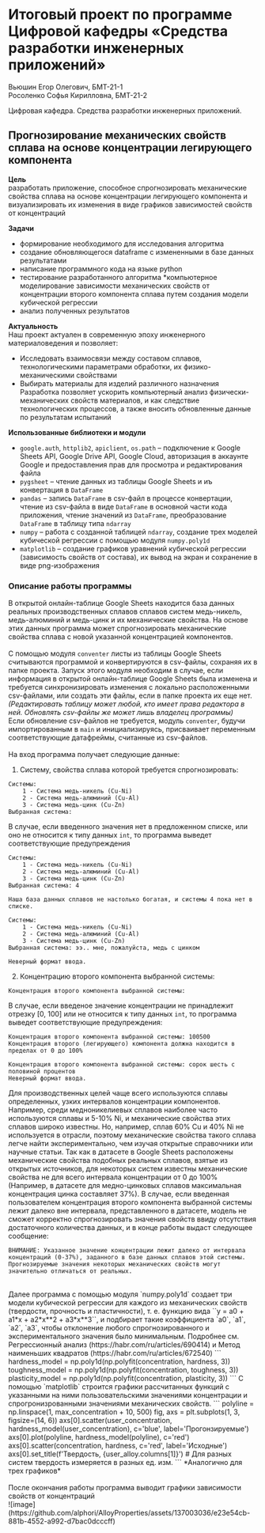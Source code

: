 # Итоговый проект по программе Цифровой кафедры «Средства разработки инженерных приложений»

Вьюшин Егор Олегович, БМТ-21-1<br>
Росоленко Софья Кирилловна, БМТ-21-2<br>

Цифровая кафедра. Средства разработки инженерных приложений.

## Прогнозирование механических свойств сплава на основе концентрации легирующего компонента

**Цель**<br>
разработать приложение, способное cпрогнозировать механические свойства сплава на основе концентрации легирующего компонента
и визуализировать их изменения в виде графиков зависимостей свойств от концентраций

**Задачи**
* формирование необходимого для исследования алгоритма
* создание обновляющегося dataframe с измененными в базе данных результатами
* написание программного кода на языке python
* тестирование разработанного алгоритма
*компьютерное моделирование зависимости механических свойств от концентрации второго компонента сплава путем создания модели кубической регрессии
* анализ полученных результатов

**Актуальность**<br>
Наш проект актуален в современную эпоху инженерного материаловедения и позволяет:
* Исследовать взаимосвязи между составом сплавов, технологическими параметрами обработки, их физико-механическими свойствами
* Выбирать материалы для изделий различного назначения
Разработка позволяет ускорить компьютерный анализ физически-механических свойств материалов, и как следствие технологических процессов, а также вносить
обновленные данные по результатам испытаний

**Использованные библиотеки и модули**<br>
* `google.auth`, `httplib2`, `apiclient`, `os.path` – подключение к Google Sheets API, Google Drive API, Google Cloud, авторизация в аккаунте Google и предоставления прав для просмотра и редактирования файла
* `pygsheet` – чтение данных из таблицы Google Sheets и иъ конвертация в `DataFrame`
* `pandas` – запись `DataFrame` в csv-файл в процессе конвертации, чтение из csv-файла в виде `DataFrame` в основной части кода приложения, чтение значений из `DataFrame`, преобразование `DataFrame` в таблицу типа `ndarray`
* `numpy` – работа с созданной таблицей `ndarray`, создание трех моделей кубической регрессии с помощью модуля `numpy.poly1d`
* `matplotlib` – создание графиков уравнений кубической регрессии (зависимость свойств от состава), их вывод на экран и сохранение в виде png-изображения

### Описание работы программы
В открытой онлайн-таблице Google Sheets находится база данных реальных производственных сплавов сплавов систем медь-никель, медь-алюминий и медь-цинк и их механические свойства. На основе этих данных программа может спрогнозировать механические свойства сплава с новой указанной концентрацией компонентов.<br>
<br>
С помощью модуля `conventer` листы из таблицы Google Sheets считываются программой и конвертируются в csv-файлы, сохраняя их в папке проекта. Запуск этого модуля необходим в случае, если информация в открытой онлайн-таблице Google Sheets была изменена и требуется синхронизировать изменения с локально расположенными csv-файлами, или создать эти файлы, если в папке проекта их еще нет. *(Редактировать таблицу может любой, кто имеет права редактора в ней. Обновлять csv-файлы же может лишь владелец программы)* <br>
Если обновление csv-файлов не требуется, модуль `conventer`, будучи импортированным в `main` и инициализируясь, присваивает переменным соответствующие датафреймы, считанные из csv-файлов.<br>
<br>
На вход программа получает следующие данные:<br>
1. Систему, свойства сплава которой требуется спрогнозировать:
```
Системы:
    1 - Система медь-никель (Cu-Ni)
    2 - Система медь-алюминий (Cu-Al)
    3 - Система медь-цинк (Cu-Zn)
Выбранная система: 
```
В случае, если введенного значения нет в предложенном списке, или оно не относится к типу данных `int`, то программа выведет соответствующие предупреждения
```
Системы:
    1 - Система медь-никель (Cu-Ni)
    2 - Система медь-алюминий (Cu-Al)
    3 - Система медь-цинк (Cu-Zn)
Выбранная система: 4

Наша база данных сплавов не настолько богатая, и системы 4 пока нет в списке.
```
```
Системы:
    1 - Система медь-никель (Cu-Ni)
    2 - Система медь-алюминий (Cu-Al)
    3 - Система медь-цинк (Cu-Zn)
Выбранная система: ээ.. мне, пожалуйста, медь с цинком

Неверный формат ввода.
```
2. Концентрацию второго компонента выбранной системы:
```
Концентрация второго компонента выбранной системы:
```
В случае, если введеное значение концентрации не принадлежит отрезку [0, 100] или не относится к типу данных `int`, то программа выведет соответствующие предупреждения:
```
Концентрация второго компонента выбранной системы: 100500
Концентрация второго (легирующего) компонента должна находится в пределах от 0 до 100%
```
```
Концентрация второго компонента выбранной системы: сорок шесть с половиной процентов
Неверный формат ввода.
```
Для производственных целей чаще всего используются сплавы определенных, узких интервалов концентрации компонентов. Например, среди медноникелиевых сплавов наиболее часто используются сплавы и 5-10% Ni, и механические свойства этих сплавов широко известны. Но, например, сплав 60% Cu и 40% Ni не используется в отрасли, поэтому механические свойства такого сплава легче найти экспериментально, чем изучая открытые справочники или научные статьи. Так как в датасете в Google Sheets расположены механические свойства подобных реальных сплавов, взятые из открытых источников, для некоторых систем известны механические свойства не для всего интервала концентрации от 0 до 100% (Например, в датасете для медно-цинковых сплавов максимальная концентрация цинка составляет 37%). В случае, если введенная пользователем концентрация второго компонента выбранной системы лежит далеко вне интервала, представленного в датасете, модель не сможет корректно спрогнозировать значения свойств ввиду отсутствия достаточного количества данных, и в конце работы выдаст следующее сообщение:
```
ВНИМАНИЕ: Указанное значение концентрации лежит далеко от интервала концентраций (0-37%), заданного в базе данных сплавов этой системы.
Прогнозируемые значения некоторых механических свойств могут значительно отличаться от реальных.
```
<br>
Далее программа с помощью модуля `numpy.poly1d` создает три модели кубической регрессии для каждого из механических свойств (твердости, прочность и пластичности), т. е. функцию вида ``y = a0 + a1*x + a2*x**2 + a3*x**3``, и подбирает такие коэффициента `a0`, `a1`, `a2`, `a3`, чтобы отклонение любого спрогнозированного и экспериментального значения было минимальным. Подробнее см. Регрессионный анализ (https://habr.com/ru/articles/690414) и Метод наименьших квадратов (https://habr.com/ru/articles/672540)
```
hardness_model = np.poly1d(np.polyfit(concentration, hardness, 3))
toughness_model = np.poly1d(np.polyfit(concentration, toughness, 3))
plasticity_model = np.poly1d(np.polyfit(concentration, plasticity, 3))
```
С помощью `matplotlib` строится графики рассчитанных функций с указанными на ними пользовательскими значениями концентрации и спрогронизрованными значениями механических свойств.
```
polyline = np.linspace(1, max_concentration + 10, 500)
fig, axs = plt.subplots(1, 3, figsize=(14, 6))
axs[0].scatter(user_concentration, hardness_model(user_concentration), c='blue', label='Прогонзируемые')
axs[0].plot(polyline, hardness_model(polyline), c='red')
axs[0].scatter(concentration, hardness, c='red', label='Исходные')
axs[0].set_title(f'Твердость, {user_alloy.columns[1]}') # Для разных систем твердость измеряется в разных ед. изм.
```
*Аналогично для трех графиков*<br>
<br>
После окончания работы программа выводит графики зависимости свойств от концентраций<br>
![image](https://github.com/alphori/AlloyProperties/assets/137003036/e23e54cb-881b-4552-a992-d7bac0dcccff)

